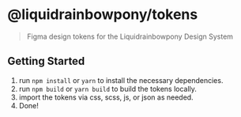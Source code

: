 # @liquidrainbowpony/tokens

> Figma design tokens for the Liquidrainbowpony Design System

## Getting Started

1. run `npm install` or `yarn` to install the necessary dependencies.
2. run `npm build` or `yarn build` to build the tokens locally.
3. import the tokens via css, scss, js, or json as needed.
4. Done!
